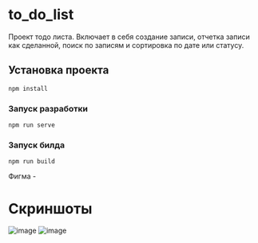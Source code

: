 # to_do_list
Проект тодо листа. Включает в себя создание записи, отчетка записи как сделанной, поиск по записям и сортировка по дате или статусу.
## Установка проекта
```
npm install
```

### Запуск разработки
```
npm run serve
```

### Запуск билда
```
npm run build
```


Фигма - 



# Скриншоты 
![image](https://user-images.githubusercontent.com/73982948/187032376-cf81baf3-94a7-431e-9b2c-a8a760d46d81.png)
![image](https://user-images.githubusercontent.com/73982948/187032384-41b3d780-c8c0-44a9-84a4-774cbbda0867.png)
